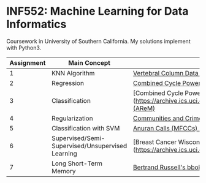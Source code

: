 INF552: Machine Learning for Data Informatics
========

Coursework in University of Southern California. My solutions implement with Python3. 

|Assignment|Main Concept|Data Set|Packages|
|----------|------------|--------|--------|
|1|KNN Algorithm|[Vertebral Column Data Set](http://archive.ics.uci.edu/ml/datasets/vertebral+column#)|
|2|Regression|[Combined Cycle Power Plant Data Set](https://archive.ics.uci.edu/ml/datasets/combined+cycle+power+plant)|
|3|Classification|[Combined Cycle Power Plant Data Set](https://archive.ics.uci.edu/ml/datasets/Activity+Recognition+system+based+on+Multisensor+data+fusion+(AReM)|
|4|Regularization|[Communities and Crime Data Set](http://archive.ics.uci.edu/ml/datasets/communities+and+crime)|
|5|Classification with SVM|[Anuran Calls (MFCCs) Data Set](https://archive.ics.uci.edu/ml/datasets/Anuran+Calls+%28MFCCs%29)|
|6|Supervised/Semi-Supervised/Unsupervised Learning|[Breast Cancer Wisconsin (Diagnostic) Data Set](https://archive.ics.uci.edu/ml/datasets/Breast+Cancer+Wisconsin+(Diagnostic)|
|7|Long Short-Term Memory|[Bertrand Russell's bboks from Project Gutenberg](https://www.gutenberg.org/ebooks/author/355)|


